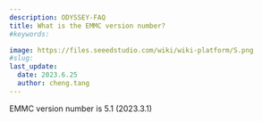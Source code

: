 ```yaml
---
description: ODYSSEY-FAQ
title: What is the EMMC version number?
#keywords:

image: https://files.seeedstudio.com/wiki/wiki-platform/S.png
#slug: 
last_update:
  date: 2023.6.25
  author: cheng.tang
---
```

EMMC version number is 5.1 (2023.3.1)
